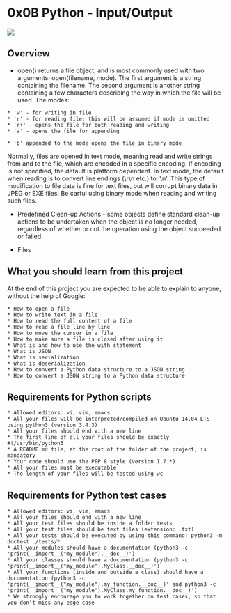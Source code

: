 # 0x0B Python - Input/Output

<img src="https://eezeeenglishzone.files.wordpress.com/2016/12/input-output-event-logo.jpg">

## Overview

* open() returns a file object, and is most commonly used with two arguments: open(filename, mode). The first argument is a string containing the filename. The second argument is another string containing a few characters describing the way in which the file will be used. The modes:

```
* 'w' - for writing in file
* 'r' - for reading file; this will be assumed if mode is omitted
* 'r+' - opens the file for both reading and writing
* 'a' - opens the file for appending

* 'b' appended to the mode opens the file in binary mode
```

Normally, files are opened in text mode, meaning read and write strings from and to the file, which are encoded in a specific encoding. If encoding is not specified, the default is platform dependent. In text mode, the default when reading is to convert line endings (\r\n etc.) to '\n'. This type of modification to file data is fine for text files, but will corrupt binary data in JPEG or EXE files. Be carful using binary mode when reading and writing such files.

* Predefined Clean-up Actions - some objects define standard clean-up actions to be undertaken when the object is no longer needed, regardless of whether or not the operation using the object succeeded or failed.

* Files 

## What you should learn from this project

At the end of this project you are expected to be able to explain to anyone, without the help of Google:

```
* How to open a file
* How to write text in a file
* How to read the full content of a file
* How to read a file line by line
* How to move the cursor in a file
* How to make sure a file is closed after using it
* What is and how to use the with statement
* What is JSON
* What is serialization
* What is deserialization
* How to convert a Python data structure to a JSON string
* How to convert a JSON string to a Python data structure
```

## Requirements for Python scripts
```
* Allowed editors: vi, vim, emacs
* All your files will be interpreted/compiled on Ubuntu 14.04 LTS using python3 (version 3.4.3)
* All your files should end with a new line
* The first line of all your files should be exactly #!/usr/bin/python3
* A README.md file, at the root of the folder of the project, is mandatory
* Your code should use the PEP 8 style (version 1.7.*)
* All your files must be executable
* The length of your files will be tested using wc
```

## Requirements for Python test cases
```
* Allowed editors: vi, vim, emacs
* All your files should end with a new line
* All your test files should be inside a folder tests
* All your test files should be text files (extension: .txt)
* All your tests should be executed by using this command: python3 -m doctest ./tests/*
* All your modules should have a documentation (python3 -c 'print(__import__("my_module").__doc__)')
* All your classes should have a documentation (python3 -c 'print(__import__("my_module").MyClass.__doc__)')
* All your functions (inside and outside a class) should have a documentation (python3 -c 'print(__import__("my_module").my_function.__doc__)' and python3 -c 'print(__import__("my_module").MyClass.my_function.__doc__)')
* We strongly encourage you to work together on test cases, so that you don't miss any edge case
```
